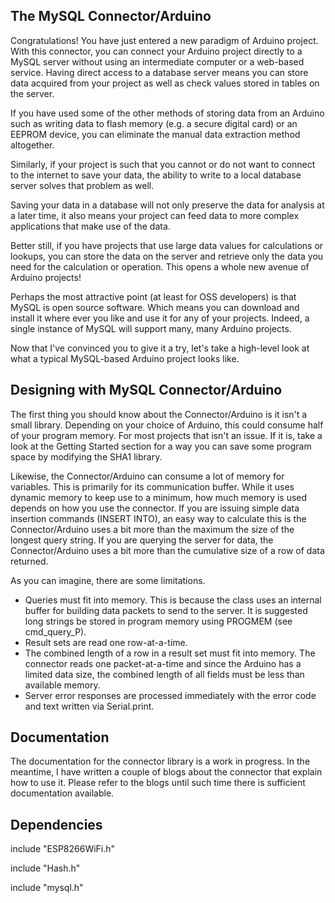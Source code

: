 The MySQL Connector/Arduino
---------------------------
Congratulations! You have just entered a new paradigm of Arduino project. With
this connector, you can connect your Arduino project directly to a MySQL server
without using an intermediate computer or a web-based service. Having direct
access to a database server means you can store data acquired from your project
as well as check values stored in tables on the server.

If you have used some of the other methods of storing data from an Arduino such
as writing data to flash memory (e.g. a secure digital card) or an EEPROM
device, you can eliminate the manual data extraction method altogether.

Similarly, if your project is such that you cannot or do not want to connect to
the internet to save your data, the ability to write to a local database server
solves that problem as well.

Saving your data in a database will not only preserve the data
for analysis at a later time, it also means your project can feed data to more
complex applications that make use of the data.

Better still, if you have projects that use large data values for calculations
or lookups, you can store the data on the server and retrieve only the data
you need for the calculation or operation. This opens a whole new avenue of
Arduino projects!

Perhaps the most attractive point (at least for OSS developers) is that MySQL
is open source software. Which means you can download and install it where ever
you like and use it for any of your projects. Indeed, a single instance of
MySQL will support many, many Arduino projects.

Now that I've convinced you to give it a try, let's take a high-level look at
what a typical MySQL-based Arduino project looks like.


Designing with MySQL Connector/Arduino
--------------------------------------
The first thing you should know about the Connector/Arduino is it isn't a small
library. Depending on your choice of Arduino, this could consume half of your
program memory. For most projects that isn't an issue. If it is, take a look
at the Getting Started section for a way you can save some program space by
modifying the SHA1 library.

Likewise, the Connector/Arduino can consume a lot of memory for variables. This
is primarily for its communication buffer. While it uses dynamic memory to keep
use to a minimum, how much memory is used depends on how you use the connector.
If you are issuing simple data insertion commands (INSERT INTO), an easy way to
calculate this is the Connector/Arduino uses a bit more than the maximum the
size of the longest query string. If you are querying the server for data, the
Connector/Arduino uses a bit more than the cumulative size of a row of data
returned.

As you can imagine, there are some limitations.

- Queries must fit into memory. This is because the class uses an internal
  buffer for building data packets to send to the server. It is suggested long
  strings be stored in program memory using PROGMEM (see cmd_query_P).
- Result sets are read one row-at-a-time.
- The combined length of a row in a result set must fit into memory. The
  connector reads one packet-at-a-time and since the Arduino has a limited data
  size, the combined length of all fields must be less than available memory.
- Server error responses are processed immediately with the error code and text
  written via Serial.print.

Documentation
-------------
The documentation for the connector library is a work in progress. In the
meantime, I have written a couple of blogs about the connector that explain
how to use it. Please refer to the blogs until such time there is sufficient
documentation available.

Dependencies
------------------------

include "ESP8266WiFi.h"

include "Hash.h"

include "mysql.h"

